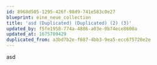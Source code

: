 ```yaml
---
id: 8968d505-1295-426f-98d9-741e583c0e27
blueprint: eine_neue_collection
title: 'asd (Duplicated) (Duplicated) (2) (3)'
updated_by: f5fe1958-774a-4886-a03e-0b74ece8600a
updated_at: 1675709429
duplicated_from: a3bd7b2e-f687-4bb3-9ea5-ecc675720e2e
---
```

asd